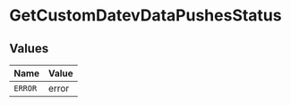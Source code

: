 # GetCustomDatevDataPushesStatus


## Values

| Name    | Value   |
| ------- | ------- |
| `ERROR` | error   |